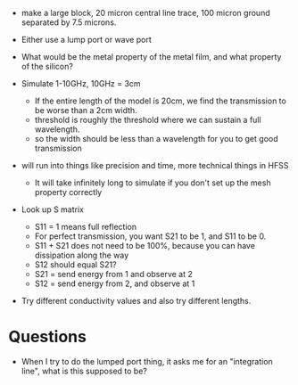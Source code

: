 - make a large block, 20 micron central line trace, 100 micron ground separated by 7.5
microns. 
- Either use a lump port or wave port
- What would be the metal property of the metal film, and what property of the
  silicon? 
- Simulate 1-10GHz, 10GHz = 3cm
    - If the entire length of the model is 20cm, we find the transmission to be worse
      than a 2cm width. 
    - threshold is roughly the threshold where we can sustain a full wavelength.
    - so the width should be less than a wavelength for you to get good transmission
- will run into things like precision and time, more technical things in HFSS
    - It will take infinitely long to simulate if you don't set up the mesh property
      correctly

- Look up S matrix 
    - S11 = 1 means full reflection 
    - For perfect transmission, you want S21 to be 1, and S11 to be 0. 
    - S11 + S21 does not need to be 100%, because you can have dissipation along the
      way
    - S12 should equal S21? 
    - S21 = send energy from 1 and observe at 2
    - S12 = send energy from 2, and observe at 1

- Try different conductivity values and also try different lengths.  
# Questions

- When I try to do the lumped port thing, it asks me for an "integration line", what
  is this supposed to be?

